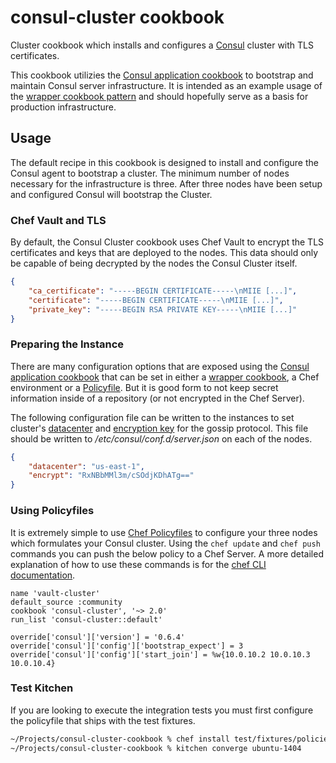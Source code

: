 # consul-cluster cookbook
Cluster cookbook which installs and configures a [Consul][1] cluster
with TLS certificates.

This cookbook utilizies the [Consul application cookbook][2] to
bootstrap and maintain Consul server infrastructure. It is intended as
an example usage of the [wrapper cookbook pattern][0] and should
hopefully serve as a basis for production infrastructure.

## Usage
The default recipe in this cookbook is designed to install and
configure the Consul agent to bootstrap a cluster. The minimum number
of nodes necessary for the infrastructure is three. After three nodes
have been setup and configured Consul will bootstrap the Cluster.

### Chef Vault and TLS
By default, the Consul Cluster cookbook uses Chef Vault to encrypt the
TLS certificates and keys that are deployed to the nodes. This data
should only be capable of being decrypted by the nodes the Consul
Cluster itself.

```json
{
    "ca_certificate": "-----BEGIN CERTIFICATE-----\nMIIE [...]",
    "certificate": "-----BEGIN CERTIFICATE-----\nMIIE [...]",
    "private_key": "-----BEGIN RSA PRIVATE KEY-----\nMIIE [...]"
}
```

### Preparing the Instance
There are many configuration options that are exposed using the
[Consul application cookbook][2] that can be set in either a
[wrapper cookbook][0], a Chef environment or a
[Policyfile](#Using-Policyfiles). But it is good form to not keep
secret information inside of a repository (or not encrypted in the
Chef Server).

The following configuration file can be written to the instances to
set cluster's [datacenter][5] and [encryption key][6] for the gossip
protocol. This file should be written to
_/etc/consul/conf.d/server.json_ on each of the nodes.

```json
{
    "datacenter": "us-east-1",
    "encrypt": "RxNBbMMl3m/cSOdjKDhATg=="
}
```

### Using Policyfiles
It is extremely simple to use [Chef Policyfiles][3] to configure your
three nodes which formulates your Consul cluster. Using the `chef
update` and `chef push` commands you can push the below policy to a
Chef Server. A more detailed explanation of how to use these commands
is for the [chef CLI documentation][4].

```enh-ruby-mode
name 'vault-cluster'
default_source :community
cookbook 'consul-cluster', '~> 2.0'
run_list 'consul-cluster::default'

override['consul']['version'] = '0.6.4'
override['consul']['config']['bootstrap_expect'] = 3
override['consul']['config']['start_join'] = %w{10.0.10.2 10.0.10.3 10.0.10.4}
```

### Test Kitchen
If you are looking to execute the integration tests you must first configure
the policyfile that ships with the test fixtures.

```sh
~/Projects/consul-cluster-cookbook % chef install test/fixtures/policies/default.rb
~/Projects/consul-cluster-cookbook % kitchen converge ubuntu-1404
```

[0]: http://blog.vialstudios.com/the-environment-cookbook-pattern#thewrappercookbook
[1]: https://consul.io/
[2]: https://github.com/johnbellone/consul-cookbook
[3]: https://docs.chef.io/config_rb_policyfile.html
[4]: https://docs.chef.io/ctl_chef.html
[5]: https://www.consul.io/docs/agent/options.html#datacenter
[6]: https://www.consul.io/docs/agent/options.html#encrypt
